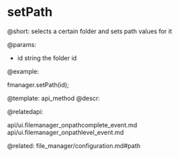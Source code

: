 setPath
=============


@short:
	selects a certain folder and sets path values for it

@params:

- id			string 			the folder id


@example:

fmanager.setPath(id);

@template:	api_method
@descr:

@relatedapi:

api/ui.filemanager_onpathcomplete_event.md
api/ui.filemanager_onpathlevel_event.md

@related:
file_manager/configuration.md#path